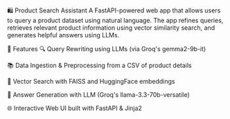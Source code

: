 🛍️ Product Search Assistant
A FastAPI-powered web app that allows users to query a product dataset using natural language. The app refines queries, retrieves relevant product information using vector similarity search, and generates helpful answers using LLMs.

🚀 Features
🔍 Query Rewriting using LLMs (via Groq's gemma2-9b-it)

📚 Data Ingestion & Preprocessing from a CSV of product details

🧠 Vector Search with FAISS and HuggingFace embeddings

💬 Answer Generation with LLM (Groq's llama-3.3-70b-versatile)

🌐 Interactive Web UI built with FastAPI & Jinja2

